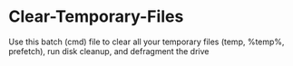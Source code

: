 # Clear-Temporary-Files
Use this batch (cmd) file to clear all your temporary files (temp, %temp%, prefetch), run disk cleanup, and defragment the drive
